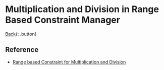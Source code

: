 # Multiplication and Division in Range Based Constraint Manager

[Back](../../../index.md#clang){: .button}

## Reference

- [Range based Constraint for Multiplication and Division](https://llvm.org/devmtg/2019-04/slides/Lightning-Balogh-Multiplication_and_Division_in_the_Range-Based_Constraint_Manager.pdf)


